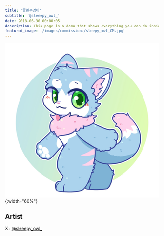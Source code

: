 ```yaml
---
title: '졸린부엉이'
subtitle: '@sleeepy_owl_'
date: 2018-06-30 00:00:05
description: This page is a demo that shows everything you can do inside portfolio and blog posts.
featured_image: '/images/commissions/sleepy_owl_CM.jpg'
---
```


![](/images/commissions/sleepy_owl_CM.jpg){:width="60%"}

## Artist

X : [@sleeepy_owl_](https://twitter.com/sleeepy_owl_)